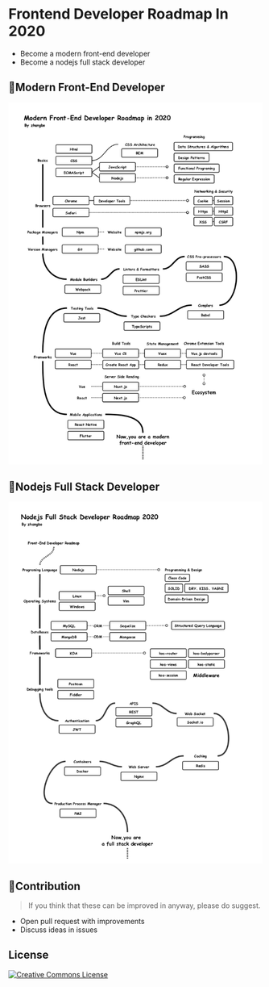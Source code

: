 
# Frontend Developer Roadmap In 2020

* Become a modern front-end developer
* Become a nodejs full stack developer

## 🎯Modern Front-End Developer

![Front-End Developer Roadmap](./images/frontend.png)


## 🎯Nodejs Full Stack Developer

![Full Stack Developer Roadmap](./images/fullstack.png)


## 🌟Contribution

> If you think that these can be improved in anyway, please do suggest.

* Open pull request with improvements
* Discuss ideas in issues


 ## License

<a rel="license" href="http://creativecommons.org/licenses/by-nc-nd/3.0/"><img alt="Creative Commons License" style="border-width:0" src="https://i.creativecommons.org/l/by-nc-nd/3.0/88x31.png" /></a>

